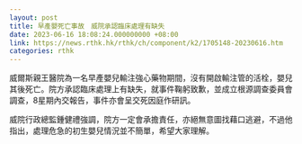 ```yaml
---
layout: post
title: 早產嬰死亡事故　威院承認臨床處理有缺失
date: 2023-06-16 18:08:24.000000000 +08:00
link: https://news.rthk.hk/rthk/ch/component/k2/1705148-20230616.htm
categories: rthk
---
```


威爾斯親王醫院為一名早產嬰兒輸注強心藥物期間，沒有開啟輸注管的活栓，嬰兒其後死亡。院方承認臨床處理上有缺失，就事件鞠躬致歉，並成立根源調查委員會調查，8星期內交報告，事件亦會呈交死因庭作研訊。

威院行政總監鍾健禮強調，院方一定會承擔責任，亦絕無意圖找藉口逃避，不過他指出，處理危急的初生嬰兒情況並不簡單，希望大家理解。
